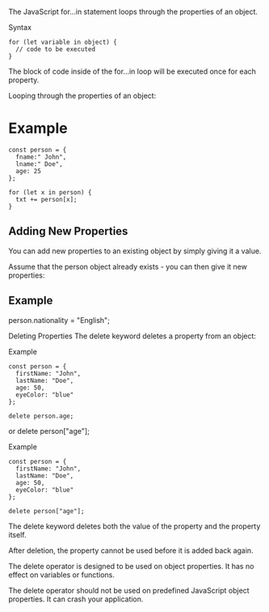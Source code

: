 The JavaScript for...in statement loops through the properties of an object.

Syntax
```
for (let variable in object) {
  // code to be executed
}
```

The block of code inside of the for...in loop will be executed once for each property.

Looping through the properties of an object:

# Example

```
const person = {
  fname:" John",
  lname:" Doe",
  age: 25
};

for (let x in person) {
  txt += person[x];
}
```

## Adding New Properties
You can add new properties to an existing object by simply giving it a value.

Assume that the person object already exists - you can then give it new properties:

## Example
person.nationality = "English";

Deleting Properties
The delete keyword deletes a property from an object:


Example
```
const person = {
  firstName: "John",
  lastName: "Doe",
  age: 50,
  eyeColor: "blue"
};

delete person.age;
```
or delete person["age"];

Example
```
const person = {
  firstName: "John",
  lastName: "Doe",
  age: 50,
  eyeColor: "blue"
};

delete person["age"];
```

The delete keyword deletes both the value of the property and the property itself.

After deletion, the property cannot be used before it is added back again.

The delete operator is designed to be used on object properties. It has no effect on variables or functions.

The delete operator should not be used on predefined JavaScript object properties. It can crash your application.
